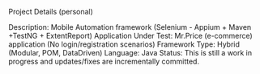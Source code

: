 Project Details (personal)

Description: Mobile Automation framework (Selenium - Appium + Maven +TestNG + ExtentReport)
Application Under Test: Mr.Price (e-commerce) application (No login/registration scenarios)
Framework Type: Hybrid (Modular, POM, DataDriven)
Language: Java
Status: This is still a work in progress and updates/fixes are incrementally committed. 
